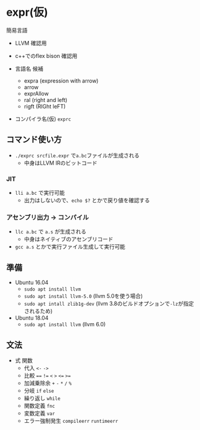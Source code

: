 # expr(仮)
簡易言語
* LLVM 確認用
* c++でのflex bison 確認用

* 言語名 候補
    * expra (expression with arrow)
    * arrow
    * exprAllow
    * ral (right and left)
    * rigft (RIGht leFT)
* コンパイラ名(仮) `exprc`


## コマンド使い方

* `./exprc srcfile.expr` で`a.bc`ファイルが生成される
    * 中身はLLVM IRのビットコード

### JIT
* `lli a.bc` で実行可能
    * 出力はしないので、`echo $?` とかで戻り値を確認する

### アセンブリ出力 -> コンパイル
* `llc a.bc` で `a.s` が生成される
    * 中身はネイティブのアセンブリコード
* `gcc a.s` とかで実行ファイル生成して実行可能


## 準備
* Ubuntu 16.04
    * `sudo apt install llvm`
    * `sudo apt install llvm-5.0` (llvm 5.0を使う場合)
    * `sudo apt intall zlib1g-dev` (llvm 3.8のビルドオプションで`-lz`が指定されるため)
* Ubuntu 18.04
    * `sudo apt install llvm` (llvm 6.0)


## 文法
* 式 関数
    * 代入 `<-` `->`
    * 比較 `==` `!=` `<` `>` `<=` `>=`
    * 加減乗除余 `+` `-` `*` `/` `%`
    * 分岐 `if` `else`
    * 繰り返し `while`
    * 関数定義 `fnc`
    * 変数定義 `var`
    * エラー強制発生 `compileerr` `runtimeerr`


